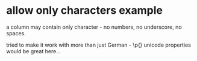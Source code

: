 allow only characters example
=============================

a column may contain only character - no numbers, no underscore, no spaces.

tried to make it work with more than just German - \p{} unicode properties
would be great here...

